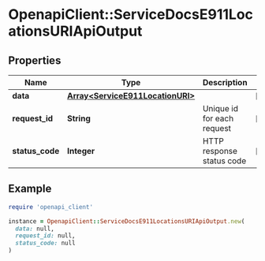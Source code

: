# OpenapiClient::ServiceDocsE911LocationsURIApiOutput

## Properties

| Name | Type | Description | Notes |
| ---- | ---- | ----------- | ----- |
| **data** | [**Array&lt;ServiceE911LocationURI&gt;**](ServiceE911LocationURI.md) |  | [optional] |
| **request_id** | **String** | Unique id for each request | [optional] |
| **status_code** | **Integer** | HTTP response status code | [optional] |

## Example

```ruby
require 'openapi_client'

instance = OpenapiClient::ServiceDocsE911LocationsURIApiOutput.new(
  data: null,
  request_id: null,
  status_code: null
)
```

